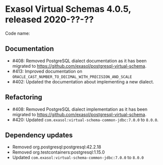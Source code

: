 # Exasol Virtual Schemas 4.0.5, released 2020-??-??

Code name: 

## Documentation

* #408: Removed PostgreSQL dialect documentation as it has been migrated to https://github.com/exasol/postgresql-virtual-schema.
* #413: Improved documentation on `ORACLE_CAST_NUMBER_TO_DECIMAL_WITH_PRECISION_AND_SCALE`
* #402: Updated the documentation about implementing a new dialect.

## Refactoring

* #408: Removed PostgreSQL dialect implementation as it has been migrated to https://github.com/exasol/postgresql-virtual-schema.
* #420: Updated `com.exasol:virtual-schema-common-jdbc:7.0.0` to `8.0.0`.

## Dependency updates

* Removed org.postgresql:postgresql:42.2.18
* Removed org.testcontainers:postgresql:1.15.0
* Updated `com.exasol:virtual-schema-common-jdbc:7.0.0` to `8.0.0`
